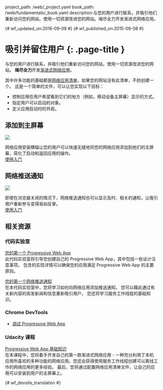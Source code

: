 project_path: /web/_project.yaml
book_path: /web/fundamentals/_book.yaml
description:与您的用户进行联系，并吸引他们重新访问您的网站。使用一切资源改进您的网站。竭尽全力开发渐进式网络应用。

{# wf_updated_on:2016-09-09 #}
{# wf_published_on:2015-09-08 #}

# 吸引并留住用户 {: .page-title }

与您的用户进行联系，并吸引他们重新访问您的网站。使用一切资源改进您的网站。
**竭尽全力**开发[渐进式网络应用](/web/progressive-web-apps/)。


其中许多功能的基础都是[网络应用清单](web-app-manifest/)，如果您的网站没有此清单，不妨创建一个。
这是一个简单的文件，可以让您实现以下目标：
   

* 控制应用在用户希望看到它们的地方（例如，移动设备主屏幕）显示的方式。
* 指定用户可以启动的对象。
* 定义应用启动时的外观。  

<div class="attempt-left">
  <h2>添加到主屏幕</h2>
  <a href="app-install-banners/">
    <img src="/web/images/common/add-to-hs-16x9.png">
  </a>
  <p>
    网络应用安装横幅让您的用户可以快速无缝地将您的网络应用添加到他们的主屏幕，简化了启动和返回应用的操作。<br>
    <a href="app-install-banners/">使用入门 </a>
  </p>
</div>
<div class="attempt-right">
  <h2>网络推送通知</h2>
  <a href="push-notifications/">
    <img src="/web/images/common/push-notification-16x9.png">
  </a>
  <p>
    即使在浏览器关闭的情况下，网络推送通知也可以显示及时、相关的通知，让吸引用户重新参与变得易如反掌。<br>
    <a href="push-notifications/">使用入门 </a>
  </p>
</div>

<div style="clear:both;"></div>

## 相关资源

### 代码实验室

[您的第一个 Progressive Web App](/web/fundamentals/getting-started/codelabs/your-first-pwapp/)<br>
此代码实验室将引导您创建自己的 Progressive Web App，其中包括一些设计注意事项。
包含的实现详情可以确保您的应用满足 Progressive Web App 的主要原则。


[您的第一个网络推送通知](/web/fundamentals/getting-started/codelabs/push-notifications/)<br>
在本代码实验室中，您将学习如何向网络应用添加推送通知。
您可以藉此通过有关新内容的突发新闻和信息重新吸引用户。
您还将学习服务工作线程的基础知识。

### Chrome DevTools

* [调试 Progressive Web App](/web/tools/chrome-devtools/progressive-web-apps/)


### Udacity 课程

[Progressive Web App 基础知识](https://udacity.com/ud811)<br>
在本课程中，您将着手开发自己的第一款渐进式网络应用 - 一种充分利用了本机应用所喜欢的多种功能的网络应用。您还会获得使用服务工作线程创建可以离线工作的网络应用的更多经验。
最后，您将通过配置网络应用清单文件，让自己的应用可以安装到用户的主屏幕上。



<div style="clear:both;"></div>


{# wf_devsite_translation #}
